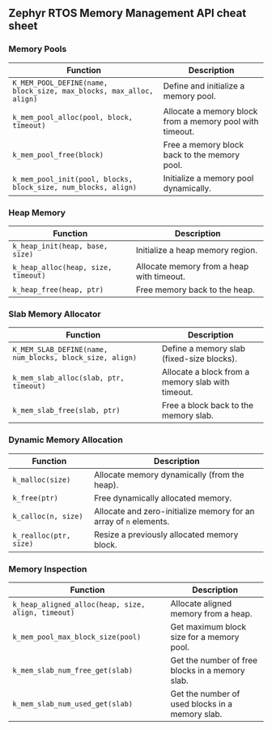 ## Zephyr RTOS Memory Management API cheat sheet

### Memory Pools

| Function | Description |
|----------|-------------|
| `K_MEM_POOL_DEFINE(name, block_size, max_blocks, max_alloc, align)` | Define and initialize a memory pool. |
| `k_mem_pool_alloc(pool, block, timeout)` | Allocate a memory block from a memory pool with timeout. |
| `k_mem_pool_free(block)` | Free a memory block back to the memory pool. |
| `k_mem_pool_init(pool, blocks, block_size, num_blocks, align)` | Initialize a memory pool dynamically. |

### Heap Memory

| Function | Description |
|----------|-------------|
| `k_heap_init(heap, base, size)` | Initialize a heap memory region. |
| `k_heap_alloc(heap, size, timeout)` | Allocate memory from a heap with timeout. |
| `k_heap_free(heap, ptr)` | Free memory back to the heap. |

### Slab Memory Allocator

| Function | Description |
|----------|-------------|
| `K_MEM_SLAB_DEFINE(name, num_blocks, block_size, align)` | Define a memory slab (fixed-size blocks). |
| `k_mem_slab_alloc(slab, ptr, timeout)` | Allocate a block from a memory slab with timeout. |
| `k_mem_slab_free(slab, ptr)` | Free a block back to the memory slab. |

### Dynamic Memory Allocation

| Function | Description |
|----------|-------------|
| `k_malloc(size)` | Allocate memory dynamically (from the heap). |
| `k_free(ptr)` | Free dynamically allocated memory. |
| `k_calloc(n, size)` | Allocate and zero-initialize memory for an array of `n` elements. |
| `k_realloc(ptr, size)` | Resize a previously allocated memory block. |

### Memory Inspection

| Function | Description |
|----------|-------------|
| `k_heap_aligned_alloc(heap, size, align, timeout)` | Allocate aligned memory from a heap. |
| `k_mem_pool_max_block_size(pool)` | Get maximum block size for a memory pool. |
| `k_mem_slab_num_free_get(slab)` | Get the number of free blocks in a memory slab. |
| `k_mem_slab_num_used_get(slab)` | Get the number of used blocks in a memory slab. |
